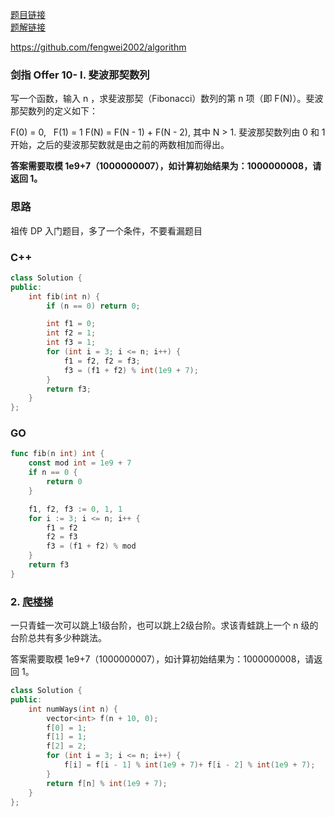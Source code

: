 [题目链接](https://leetcode-cn.com/problems/fei-bo-na-qi-shu-lie-lcof/)  
[题解链接](https://leetcode-cn.com/problems/fei-bo-na-qi-shu-lie-lcof/solution/jz101-fengwei2002-dp-by-kycu-qjgn/)

https://github.com/fengwei2002/algorithm

### 剑指 Offer 10- I. 斐波那契数列

写一个函数，输入 n ，求斐波那契（Fibonacci）数列的第 n 项（即 F(N)）。斐波那契数列的定义如下：

F(0) = 0,   F(1) = 1
F(N) = F(N - 1) + F(N - 2), 其中 N > 1.
斐波那契数列由 0 和 1 开始，之后的斐波那契数就是由之前的两数相加而得出。

**答案需要取模 1e9+7（1000000007），如计算初始结果为：1000000008，请返回 1。**


### 思路

祖传 DP 入门题目，多了一个条件，不要看漏题目

### C++

``` cpp
class Solution {
public:
    int fib(int n) {
        if (n == 0) return 0;

        int f1 = 0;
        int f2 = 1;
        int f3 = 1;
        for (int i = 3; i <= n; i++) {
            f1 = f2, f2 = f3;
            f3 = (f1 + f2) % int(1e9 + 7);
        }
        return f3;
    }
};
```

### GO

``` go
func fib(n int) int {
    const mod int = 1e9 + 7
    if n == 0 {
        return 0
    }

    f1, f2, f3 := 0, 1, 1
    for i := 3; i <= n; i++ {
        f1 = f2
        f2 = f3
        f3 = (f1 + f2) % mod
    }
    return f3
}
```

### 2. [爬楼梯](https://leetcode-cn.com/problems/qing-wa-tiao-tai-jie-wen-ti-lcof/)

一只青蛙一次可以跳上1级台阶，也可以跳上2级台阶。求该青蛙跳上一个 n 级的台阶总共有多少种跳法。

答案需要取模 1e9+7（1000000007），如计算初始结果为：1000000008，请返回 1。

``` cpp 
class Solution {
public:
    int numWays(int n) {
        vector<int> f(n + 10, 0);
        f[0] = 1;
        f[1] = 1;
        f[2] = 2;
        for (int i = 3; i <= n; i++) {
            f[i] = f[i - 1] % int(1e9 + 7)+ f[i - 2] % int(1e9 + 7);
        }
        return f[n] % int(1e9 + 7);
    }
};
```